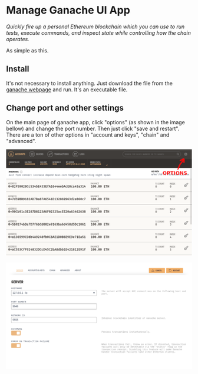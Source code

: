 # Manage Ganache UI App
*Quickly fire up a personal Ethereum blockchain which you can use to run tests, execute commands, and inspect state while controlling how the chain operates.*

As simple as this.

## Install
It's not necessary to install anything. Just download the file from the [ganache webpage](https://truffleframework.com/ganache) and run. It's an executable file.

## Change port and other settings
On the main page of ganache app, click "options" (as shown in the image bellow) and change the port number. Then just click "save and restart". There are a ton of other options in "account and keys", "chain" and "advanced".

![](../assets/ganache_ui/snapshot26.png)

![](../assets/ganache_ui/snapshot27.png)
